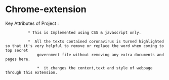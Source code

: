 # Chrome-extension

Key Attributes of Project : 


			  * This is Implemented using CSS & javascript only.
				
			  *  All the texts contained coronavirus is turned highlighted so that it's very helpful to remove or replace the word when coming to top secret
			      government file without removing any extra documents and pages here.
			      
		          *  it changes the content,text and style of webpage through this extension.
